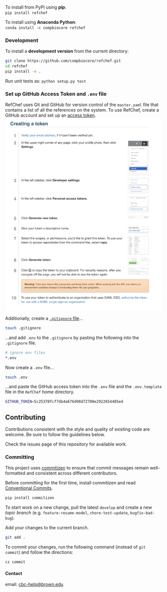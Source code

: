 To install from PyPI using **pip**:  
`pip install refchef`

To install using **Anaconda Python**:  
`conda install -c compbiocore refchef`


### Development
To install a **development version** from the current directory:  
```bash
git clone https://github.com/compbiocore/refchef.git
cd refchef
pip install -e .
```

Run unit tests as:
`python setup.py test`

### Set up GitHub Access Token and `.env` file
RefChef uses Git and GitHub for version control of the `master.yaml` file that contains a list of all the references on the system. To use RefChef, create a GitHub account and set up an [access token](https://help.github.com/en/articles/creating-a-personal-access-token-for-the-command-line). 
![](assets/github_token.png)

Additionally, create a [`.gitignore` file](https://help.github.com/en/articles/ignoring-files)...

```bash
touch .gitignore
```

...and add `.env` to the `.gitignore` by pasting the following into the `.gitignore` file.

```bash
# ignore env files
*.env
```

Now create a `.env` file...
```bash
touch .env
```

...and paste the GitHub access token into the `.env` file and the `.env.template` file in the `RefChef` home directory.
```bash
GITHUB_TOKEN=5c25370fcf7db4a676d98d72700e2922654485ed
```

## Contributing

Contributions consistent with the style and quality of existing code are
welcome. Be sure to follow the guidelines below.

Check the issues page of this repository for available work.

### Committing

This project uses [commitizen](https://pypi.org/project/commitizen/)
to ensure that commit messages remain well-formatted and consistent
across different contributors.

Before committing for the first time, install commitizen and read
[Conventional
Commits](https://www.conventionalcommits.org/en/v1.0.0-beta.2/).

```bash
pip install commitizen
```

To start work on a new change, pull the latest `develop` and create a
new *topic branch* (e.g. `feature-resume-model`,
`chore-test-update`, `bugfix-bad-bug`).

Add your changes to the current branch.
```bash
git add .
```

To commit your changes, run the following command (instead of `git commit`) and
follow the directions:

```bash
cz commit
```

#### Contact

email: cbc-help@brown.edu
